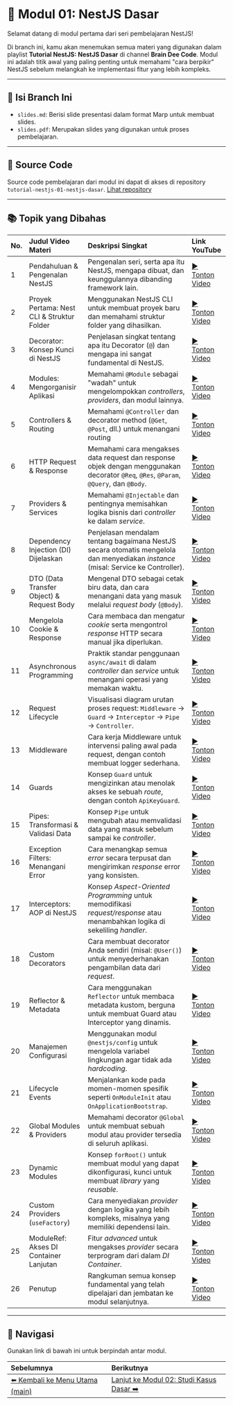 # 🚀 Modul 01: NestJS Dasar

Selamat datang di modul pertama dari seri pembelajaran NestJS!

Di branch ini, kamu akan menemukan semua materi yang digunakan dalam playlist **Tutorial NestJS: NestJS Dasar** di channel **Brain Dee Code**. Modul ini adalah titik awal yang paling penting untuk memahami "cara berpikir" NestJS sebelum melangkah ke implementasi fitur yang lebih kompleks.

---

## 📂 Isi Branch Ini

- `slides.md`: Berisi slide presentasi dalam format Marp untuk membuat slides.
- `slides.pdf`: Merupakan slides yang digunakan untuk proses pembelajaran.

---

## 📄 Source Code

Source code pembelajaran dari modul ini dapat di akses di repository `tutorial-nestjs-01-nestjs-dasar`.
[Lihat repository](https://github.com/braindeecode/tutorial-nestjs-01-nestjs-dasar)

---

## 📚 Topik yang Dibahas

| No. | Judul Video Materi                         | Deskripsi Singkat                                                                                                                     | Link YouTube                                            |
| :-- | :----------------------------------------- | :------------------------------------------------------------------------------------------------------------------------------------ | :------------------------------------------------------ |
| 1   | Pendahuluan & Pengenalan NestJS            | Pengenalan seri, serta apa itu NestJS, mengapa dibuat, dan keunggulannya dibanding framework lain.                                    | [▶️ Tonton Video](https://youtu.be/y1j7cIKiwMA)         |
| 2   | Proyek Pertama: Nest CLI & Struktur Folder | Menggunakan NestJS CLI untuk membuat proyek baru dan memahami struktur folder yang dihasilkan.                                        | [▶️ Tonton Video](https://youtu.be/2wL49I1qVUA)         |
| 3   | Decorator: Konsep Kunci di NestJS          | Penjelasan singkat tentang apa itu Decorator (`@`) dan mengapa ini sangat fundamental di NestJS.                                      | [▶️ Tonton Video](https://youtu.be/_4D6eEm9yxI)         |
| 4   | Modules: Mengorganisir Aplikasi            | Memahami `@Module` sebagai "wadah" untuk mengelompokkan _controllers_, _providers_, dan modul lainnya.                                | [▶️ Tonton Video](https://youtu.be/wPC8phVcWI4)         |
| 5   | Controllers & Routing                      | Memahami `@Controller` dan decorator method (`@Get`, `@Post`, dll.) untuk menangani routing                                           | [▶️ Tonton Video](https://youtu.be/sG3z31QjdN8)         |
| 6   | HTTP Request & Response                    | Memahami cara mengakses data request dan response objek dengan menggunakan decorator `@Req`, `@Res`, `@Param`, `@Query`, dan `@Body`. | [▶️ Tonton Video](https://youtu.be/kFQrv4WTn3Y)         |
| 7   | Providers & Services                       | Memahami `@Injectable` dan pentingnya memisahkan logika bisnis dari _controller_ ke dalam _service_.                                  | [▶️ Tonton Video](https://youtu.be/CkE68AJ5sOA)         |
| 8   | Dependency Injection (DI) Dijelaskan       | Penjelasan mendalam tentang bagaimana NestJS secara otomatis mengelola dan menyediakan _instance_ (misal: Service ke Controller).     | [▶️ Tonton Video](https://youtube.com/link-placeholder) |
| 9   | DTO (Data Transfer Object) & Request Body  | Mengenal DTO sebagai cetak biru data, dan cara menangani data yang masuk melalui _request body_ (`@Body`).                            | [▶️ Tonton Video](https://youtube.com/link-placeholder) |
| 10  | Mengelola Cookie & Response                | Cara membaca dan mengatur _cookie_ serta mengontrol _response_ HTTP secara manual jika diperlukan.                                    | [▶️ Tonton Video](https://youtube.com/link-placeholder) |
| 11  | Asynchronous Programming                   | Praktik standar penggunaan `async/await` di dalam _controller_ dan _service_ untuk menangani operasi yang memakan waktu.              | [▶️ Tonton Video](https://youtube.com/link-placeholder) |
| 12  | Request Lifecycle                          | Visualisasi diagram urutan proses request: `Middleware` -> `Guard` -> `Interceptor` -> `Pipe` -> `Controller`.                        | [▶️ Tonton Video](https://youtube.com/link-placeholder) |
| 13  | Middleware                                 | Cara kerja Middleware untuk intervensi paling awal pada request, dengan contoh membuat logger sederhana.                              | [▶️ Tonton Video](https://youtube.com/link-placeholder) |
| 14  | Guards                                     | Konsep `Guard` untuk mengizinkan atau menolak akses ke sebuah _route_, dengan contoh `ApiKeyGuard`.                                   | [▶️ Tonton Video](https://youtube.com/link-placeholder) |
| 15  | Pipes: Transformasi & Validasi Data        | Konsep `Pipe` untuk mengubah atau memvalidasi data yang masuk sebelum sampai ke _controller_.                                         | [▶️ Tonton Video](https://youtube.com/link-placeholder) |
| 16  | Exception Filters: Menangani Error         | Cara menangkap semua _error_ secara terpusat dan mengirimkan _response_ error yang konsisten.                                         | [▶️ Tonton Video](https://youtube.com/link-placeholder) |
| 17  | Interceptors: AOP di NestJS                | Konsep _Aspect-Oriented Programming_ untuk memodifikasi _request/response_ atau menambahkan logika di sekeliling _handler_.           | [▶️ Tonton Video](https://youtube.com/link-placeholder) |
| 18  | Custom Decorators                          | Cara membuat decorator Anda sendiri (misal: `@User()`) untuk menyederhanakan pengambilan data dari _request_.                         | [▶️ Tonton Video](https://youtube.com/link-placeholder) |
| 19  | Reflector & Metadata                       | Cara menggunakan `Reflector` untuk membaca metadata kustom, berguna untuk membuat Guard atau Interceptor yang dinamis.                | [▶️ Tonton Video](https://youtube.com/link-placeholder) |
| 20  | Manajemen Configurasi                      | Menggunakan modul `@nestjs/config` untuk mengelola variabel lingkungan agar tidak ada _hardcoding_.                                   | [▶️ Tonton Video](https://youtube.com/link-placeholder) |
| 21  | Lifecycle Events                           | Menjalankan kode pada momen-momen spesifik seperti `OnModuleInit` atau `OnApplicationBootstrap`.                                      | [▶️ Tonton Video](https://youtube.com/link-placeholder) |
| 22  | Global Modules & Providers                 | Memahami decorator `@Global` untuk membuat sebuah modul atau provider tersedia di seluruh aplikasi.                                   | [▶️ Tonton Video](https://youtube.com/link-placeholder) |
| 23  | Dynamic Modules                            | Konsep `forRoot()` untuk membuat modul yang dapat dikonfigurasi, kunci untuk membuat _library_ yang _reusable_.                       | [▶️ Tonton Video](https://youtube.com/link-placeholder) |
| 24  | Custom Providers (`useFactory`)            | Cara menyediakan _provider_ dengan logika yang lebih kompleks, misalnya yang memiliki dependensi lain.                                | [▶️ Tonton Video](https://youtube.com/link-placeholder) |
| 25  | ModuleRef: Akses DI Container Lanjutan     | Fitur _advanced_ untuk mengakses _provider_ secara terprogram dari dalam _DI Container_.                                              | [▶️ Tonton Video](https://youtube.com/link-placeholder) |
| 26  | Penutup                                    | Rangkuman semua konsep fundamental yang telah dipelajari dan jembatan ke modul selanjutnya.                                           | [▶️ Tonton Video](https://youtube.com/link-placeholder) |

---

## 🧭 Navigasi

Gunakan link di bawah ini untuk berpindah antar modul.

| Sebelumnya                                                                                  | Berikutnya                                                                                                                         |
| :------------------------------------------------------------------------------------------ | :--------------------------------------------------------------------------------------------------------------------------------- |
| [⬅️ Kembali ke Menu Utama (main)](https://github.com/braindeecode/materi-youtube/tree/main) | [Lanjut ke Modul 02: Studi Kasus Dasar ➡️](https://github.com/braindeecode/materi-youtube/tree/nestjs/02-studi-kasus-nestjs-dasar) |
